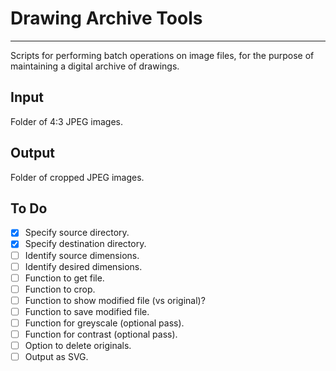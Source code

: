 # Drawing Archive Tools

---

Scripts for performing batch operations on image files, for the purpose of
maintaining a digital archive of drawings.

## Input
Folder of 4:3 JPEG images.

## Output
Folder of cropped JPEG images.

## To Do
* [x] Specify source directory.
* [x] Specify destination directory.
* [ ] Identify source dimensions.
* [ ] Identify desired dimensions.
* [ ] Function to get file.
* [ ] Function to crop.
* [ ] Function to show modified file (vs original)?
* [ ] Function to save modified file.
* [ ] Function for greyscale (optional pass).
* [ ] Function for contrast (optional pass).
* [ ] Option to delete originals.
* [ ] Output as SVG.